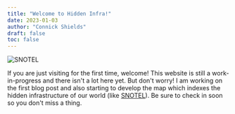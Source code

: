 ```yaml
---
title: "Welcome to Hidden Infra!"
date: 2023-01-03
author: "Connick Shields"
draft: false
toc: false
---
```


![SNOTEL](/img/snotel_tahoe.jpeg "SNOTEL data site near Lake Tahoe, CA")

If you are just visiting for the first time, welcome! This website is still a work-in-progress and there isn't a lot here yet. But don't worry! I am working on the first blog post and also starting to develop the map which indexes the hidden infrastructure of our world (like [SNOTEL](https://en.wikipedia.org/wiki/SNOTEL)). Be sure to check in soon so you don't miss a thing.

